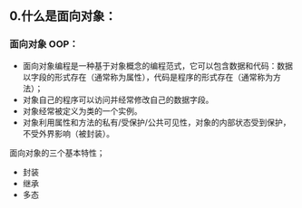 ## 0.什么是面向对象：

### 面向对象 OOP：

* 面向对象编程是一种基于对象概念的编程范式，它可以包含数据和代码：数据以字段的形式存在（通常称为属性），代码是程序的形式存在（通常称为方法）；
* 对象自己的程序可以访问并经常修改自己的数据字段。
* 对象经常被定义为类的一个实例。
* 对象利用属性和方法的私有/受保护/公共可见性，对象的内部状态受到保护，不受外界影响（被封装）。

面向对象的三个基本特性；

* 封装
* 继承
* 多态

